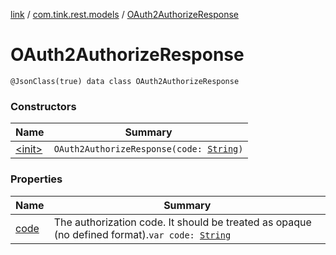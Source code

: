 [link](../../index.md) / [com.tink.rest.models](../index.md) / [OAuth2AuthorizeResponse](./index.md)

# OAuth2AuthorizeResponse

`@JsonClass(true) data class OAuth2AuthorizeResponse`

### Constructors

| Name | Summary |
|---|---|
| [&lt;init&gt;](-init-.md) | `OAuth2AuthorizeResponse(code: `[`String`](https://kotlinlang.org/api/latest/jvm/stdlib/kotlin/-string/index.html)`)` |

### Properties

| Name | Summary |
|---|---|
| [code](code.md) | The authorization code. It should be treated as opaque (no defined format).`var code: `[`String`](https://kotlinlang.org/api/latest/jvm/stdlib/kotlin/-string/index.html) |
